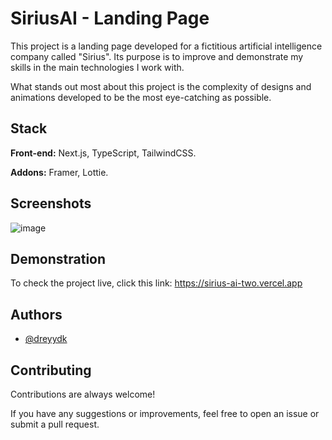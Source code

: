 # SiriusAI - Landing Page

This project is a landing page developed for a fictitious artificial intelligence company called "Sirius". Its purpose is to improve and demonstrate my skills in the main technologies I work with.

What stands out most about this project is the complexity of designs and animations developed to be the most eye-catching as possible.

## Stack

**Front-end:** Next.js, TypeScript, TailwindCSS.

**Addons:** Framer, Lottie.

## Screenshots

![image](https://github.com/user-attachments/assets/b039134d-1cbe-4e7f-93b2-87176a5bef16)

## Demonstration

To check the project live, click this link: https://sirius-ai-two.vercel.app

## Authors

- [@dreyydk](https://github.com/dreyydk)

## Contributing

Contributions are always welcome!

If you have any suggestions or improvements, feel free to open an issue or submit a pull request.

